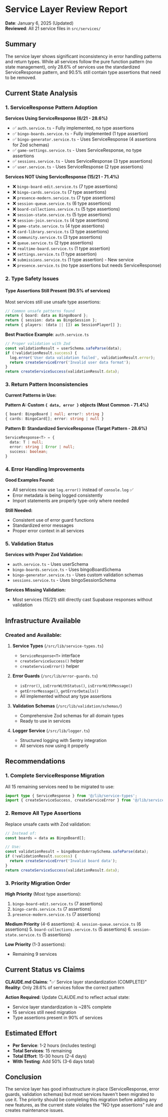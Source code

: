 # Service Layer Review Report

**Date**: January 6, 2025 (Updated)  
**Reviewed**: All 21 service files in `src/services/`

## Summary

The service layer shows significant inconsistency in error handling patterns and return types. While all services follow the pure function pattern (no state management), only 28.6% of services use the standardized ServiceResponse pattern, and 90.5% still contain type assertions that need to be removed.

## Current State Analysis

### 1. ServiceResponse Pattern Adoption

**Services Using ServiceResponse (6/21 - 28.6%)**
- ✅ `auth.service.ts` - Fully implemented, no type assertions
- ✅ `bingo-boards.service.ts` - Fully implemented (1 type assertion)
- ✅ `bingo-generator.service.ts` - Uses ServiceResponse (4 assertions for Zod schemas)
- ✅ `game-settings.service.ts` - Uses ServiceResponse, no type assertions
- ✅ `sessions.service.ts` - Uses ServiceResponse (3 type assertions)
- ✅ `user.service.ts` - Uses ServiceResponse (2 type assertions)

**Services NOT Using ServiceResponse (15/21 - 71.4%)**
- ❌ `bingo-board-edit.service.ts` (7 type assertions)
- ❌ `bingo-cards.service.ts` (7 type assertions)
- ❌ `presence-modern.service.ts` (7 type assertions)
- ❌ `session-queue.service.ts` (6 type assertions)
- ❌ `board-collections.service.ts` (5 type assertions)
- ❌ `session-state.service.ts` (5 type assertions)
- ❌ `session-join.service.ts` (4 type assertions)
- ❌ `game-state.service.ts` (4 type assertions)
- ❌ `card-library.service.ts` (3 type assertions)
- ❌ `community.service.ts` (3 type assertions)
- ❌ `queue.service.ts` (2 type assertions)
- ❌ `realtime-board.service.ts` (1 type assertion)
- ❌ `settings.service.ts` (1 type assertion)
- ❌ `submissions.service.ts` (1 type assertion) - New service
- ❌ `presence.service.ts` (no type assertions but needs ServiceResponse)

### 2. Type Safety Issues

#### Type Assertions Still Present (90.5% of services)
Most services still use unsafe type assertions:

```typescript
// Common unsafe patterns found
return { board: data as BingoBoard };
return { session: data as BingoSession };
return { players: (data || []) as SessionPlayer[] };
```

**Best Practice Example**: `auth.service.ts`
```typescript
// Proper validation with Zod
const validationResult = userSchema.safeParse(data);
if (!validationResult.success) {
  log.error('User data validation failed', validationResult.error);
  return createServiceError('Invalid user data format');
}
return createServiceSuccess(validationResult.data);
```

### 3. Return Pattern Inconsistencies

**Current Patterns in Use:**

**Pattern A: Custom `{ data, error }` objects (Most Common - 71.4%)**
```typescript
{ board: BingoBoard | null; error?: string }
{ cards: BingoCard[]; error: string | null }
```

**Pattern B: Standardized ServiceResponse (Target Pattern - 28.6%)**
```typescript
ServiceResponse<T> = {
  data: T | null;
  error: string | Error | null;
  success: boolean;
}
```

### 4. Error Handling Improvements

**Good Examples Found:**
- All services now use `log.error()` instead of `console.log` ✅
- Error metadata is being logged consistently
- Import statements are properly type-only where needed

**Still Needed:**
- Consistent use of error guard functions
- Standardized error messages
- Proper error context in all services

### 5. Validation Status

**Services with Proper Zod Validation:**
- `auth.service.ts` - Uses userSchema
- `bingo-boards.service.ts` - Uses bingoBoardSchema
- `bingo-generator.service.ts` - Uses custom validation schemas
- `sessions.service.ts` - Uses bingoSessionSchema

**Services Missing Validation:**
- Most services (15/21) still directly cast Supabase responses without validation

## Infrastructure Available

### Created and Available:
1. **Service Types** (`/src/lib/service-types.ts`)
   - `ServiceResponse<T>` interface
   - `createServiceSuccess()` helper
   - `createServiceError()` helper

2. **Error Guards** (`/src/lib/error-guards.ts`)
   - `isError()`, `isErrorWithStatus()`, `isErrorWithMessage()`
   - `getErrorMessage()`, `getErrorDetails()`
   - All implemented without any type assertions

3. **Validation Schemas** (`/src/lib/validation/schemas/`)
   - Comprehensive Zod schemas for all domain types
   - Ready to use in services

4. **Logger Service** (`/src/lib/logger.ts`)
   - Structured logging with Sentry integration
   - All services now using it properly

## Recommendations

### 1. Complete ServiceResponse Migration

All 15 remaining services need to be migrated to use:
```typescript
import type { ServiceResponse } from '@/lib/service-types';
import { createServiceSuccess, createServiceError } from '@/lib/service-types';
```

### 2. Remove All Type Assertions

Replace unsafe casts with Zod validation:
```typescript
// Instead of:
const boards = data as BingoBoard[];

// Use:
const validationResult = bingoBoardsArraySchema.safeParse(data);
if (!validationResult.success) {
  return createServiceError('Invalid board data');
}
return createServiceSuccess(validationResult.data);
```

### 3. Priority Migration Order

**High Priority** (Most type assertions):
1. `bingo-board-edit.service.ts` (7 assertions)
2. `bingo-cards.service.ts` (7 assertions)
3. `presence-modern.service.ts` (7 assertions)

**Medium Priority** (4-6 assertions):
4. `session-queue.service.ts` (6 assertions)
5. `board-collections.service.ts` (5 assertions)
6. `session-state.service.ts` (5 assertions)

**Low Priority** (1-3 assertions):
- Remaining 9 services

## Current Status vs Claims

**CLAUDE.md Claims**: "✅ Service layer standardization (COMPLETE)"
**Reality**: Only 28.6% of services follow the correct pattern

**Action Required**: Update CLAUDE.md to reflect actual state:
- Service layer standardization is ~28% complete
- 15 services still need migration
- Type assertions present in 90% of services

## Estimated Effort

- **Per Service**: 1-2 hours (includes testing)
- **Total Services**: 15 remaining
- **Total Effort**: 15-30 hours (2-4 days)
- **With Testing**: Add 50% (3-6 days total)

## Conclusion

The service layer has good infrastructure in place (ServiceResponse, error guards, validation schemas) but most services haven't been migrated to use it. The priority should be completing this migration before adding any new features, as the current state violates the "NO type assertions" rule and creates maintenance issues.